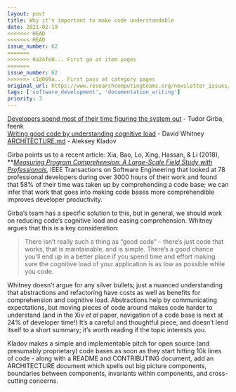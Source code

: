 ```yaml
---
layout: post
title: Why it's important to make code understandable
date: 2021-02-19
<<<<<<< HEAD
<<<<<<< HEAD
issue_number: 62
=======
>>>>>>> 0a34fe0... First go at item pages
=======
issue_number: 62
>>>>>>> c1d069a... First pass at category pages
original_url: https://www.researchcomputingteams.org/newsletter_issues/0062
tags: ['software_development', 'documentation_writing']
priority: 3
---
```


<!-- markdownlint-disable MD033 -->
<!-- markdownlint-disable MD041 -->
<!-- markdownlint-disable MD049 -->

[Developers spend most of their time figuring the system out](https://blog.feenk.com/developers-spend-most-of-their-time-figuri-7aj1ocjhe765vvlln8qqbuhto/) - Tudor Girba, feenk<br/>
[Writing good code by understanding cognitive load](http://www.davidwhitney.co.uk/Blog/2022/02/02/writing_good_code_by_understanding_cognitive_load) - David Whitney
[ARCHITECTURE.md](https://matklad.github.io//2021/02/06/ARCHITECTURE.md.html) - Aleksey Kladov

Girba points us to a recent article: Xia, Bao, Lo, Xing, Hassan, & Li (2018), **[*Measuring Program Comprehension: A Large-Scale Field Study with Professionals*](https://ieeexplore.ieee.org/document/7997917)*,* IEEE Transactions on Software Engineering that looked at 78 professional developers during over 3000 hours of their work and found that 58% of their time was taken up by comprehending a code base; we can infer that work that goes into making code bases more comprehendible improves developer productivity.

Girba’s team has a specific solution to this, but in general, we should work on reducing code’s cognitive load and easing comprehension.   Whitney argues that this is a key consideration:

> There isn’t really such a thing as “good code” – there’s just code that works, that is maintainable, and is simple. There’s a good chance you’ll end up in a better place if you spend time and effort making sure the cognitive load of your application is as low as possible while you code.

Whitney doesn’t argue for any silver bullets; just a nuanced understanding that abstractions and refactoring have costs as well as benefits for comprehension and cognitive load.  Abstractions help by communicating expectations, but moving pieces of code around makes code harder to understand (and in the Xiv *et al* paper, navigation of a code base is next at 24% of developer time!)  It’s a careful and thoughtful piece, and doesn’t lend itself to a short summary; it’s worth reading if the topic interests you.

Kladov makes a simple and implementable pitch for open source (and presumably proprietary) code bases as soon as they start hitting 10k lines of code - along with a README and CONTRIBUTING document, add an ARCHITECTURE document which spells out big picture components, boundaries between components, invariants within components, and cross-cutting concerns.

